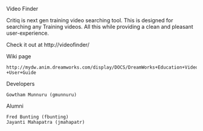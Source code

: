 Video Finder

Critiq is next gen training video searching tool. This is designed for searching any Training videos. All this while providing a clean and pleasant user-experience.

Check it out at http://videofinder/

Wiki page

    http://mydw.anim.dreamworks.com/display/DOCS/DreamWorks+Education+Video+Finder+-+User+Guide

Developers

    Gowtham Munnuru (gmunnuru)

Alumni

    Fred Bunting (fbunting)
    Jayanti Mahapatra (jmahapatr)
